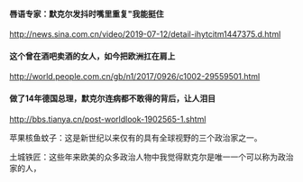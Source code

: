 #### 唇语专家：默克尔发抖时嘴里重复"我能挺住
http://news.sina.com.cn/video/2019-07-12/detail-ihytcitm1447375.d.html
#### 这个曾在酒吧卖酒的女人，如今把欧洲扛在肩上
http://world.people.com.cn/gb/n1/2017/0926/c1002-29559501.html
#### 做了14年德国总理，默克尔连病都不敢得的背后，让人泪目
http://bbs.tianya.cn/post-worldlook-1902565-1.shtml

苹果核鱼蚊子：这是新世纪以来仅有的具有全球视野的三个政治家之一。

土城铁匠：这些年来欧美的众多政治人物中我觉得默克尔是唯一一个可以称为政治家的人，

